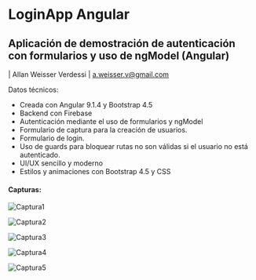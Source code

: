 # LoginApp Angular   

## Aplicación de demostración de autenticación con formularios y uso de ngModel (Angular)
| Allan Weisser Verdessi
| a.weisser.v@gmail.com


Datos técnicos:
  - Creada con Angular 9.1.4 y Bootstrap 4.5
  - Backend con Firebase
  - Autenticación mediante el uso de formularios y ngModel
  - Formulario de captura para la creación de usuarios.
  - Formulario de login.
  - Uso de guards para bloquear rutas no son válidas si el usuario no está autenticado.
  - UI/UX sencillo y moderno
  - Estilos y animaciones con Bootstrap 4.5 y CSS

  
  #### Capturas:
  
![Captura1](https://user-images.githubusercontent.com/19677373/88492904-33ca1f00-cf7c-11ea-910b-7d1feb8070c8.PNG)

![Captura2](https://user-images.githubusercontent.com/19677373/88492905-362c7900-cf7c-11ea-971c-4737e4c86d1b.PNG)

![Captura3](https://user-images.githubusercontent.com/19677373/88492906-375da600-cf7c-11ea-8976-1ac466d625d1.PNG)

![Captura4](https://user-images.githubusercontent.com/19677373/88492907-37f63c80-cf7c-11ea-9906-4c7559fc4b81.PNG)

![Captura5](https://user-images.githubusercontent.com/19677373/88492908-388ed300-cf7c-11ea-9536-a1c63eed4710.PNG)
